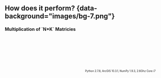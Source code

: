 How does it perform? {data-background="images/bg-7.png"}
--------------------

  <h4>Multiplication of `N*K` Matricies</h4>
<div style="float: left; width: 50%">
  <canvas id="canvas" height="450" width="600"></canvas>
</div>
<div style="float: right; width: 50%">
  <div id="js-legend" class="chart-legend"></div>

  <div style="font-size: .6em; padding-top: 100px;">
  Python 2.7.8, ArcGIS 10.3.1, NumPy 1.9.3, 2.6Ghz Core i7</div>

</div>

<script>
    var barChartData = {
        labels : ["64","128","256"],
        datasets : [
            {
                fillColor : "rgba(220,220,220,0.5)",
                strokeColor : "rgba(220,220,220,0.8)",
                highlightFill: "rgba(220,220,220,0.75)",
                highlightStroke: "rgba(220,220,220,1)",
                data : [0.9728, 0.4149, 0.1769],
                label: "No MKL"
            },
            {
                fillColor : "rgba(151,187,205,0.5)",
                strokeColor : "rgba(151,187,205,0.8)",
                highlightFill : "rgba(151,187,205,0.75)",
                highlightStroke : "rgba(151,187,205,1)",
                data : [16.84, 19.01, 16.71],
                label: "MKL (1 core)"
            },
            {
                fillColor : "rgba(151,50,50,0.5)",
                strokeColor : "rgba(251,50,50,0.8)",
                highlightFill : "rgba(251,25,25,0.75)",
                highlightStroke : "rgba(251,25,25,1)",
                data : [47.92, 46.7, 54.59],
                label: "MKL (4 cores)"
            }

        ]
    }
    window.onload = function(){
        var ctx = document.getElementById("canvas").getContext("2d");
        window.myBar = new Chart(ctx).Bar(barChartData, {
            responsive : true
        });
        //then you just need to generate the legend
        //var legend = window.myBar.generateLegend();

        document.getElementById('js-legend').innerHTML = window.myBar.generateLegend();
    }
</script>
 
